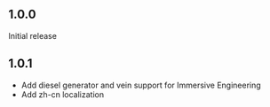 ## 1.0.0
Initial release  
## 1.0.1
- Add diesel generator and vein support for Immersive Engineering  
- Add zh-cn localization  